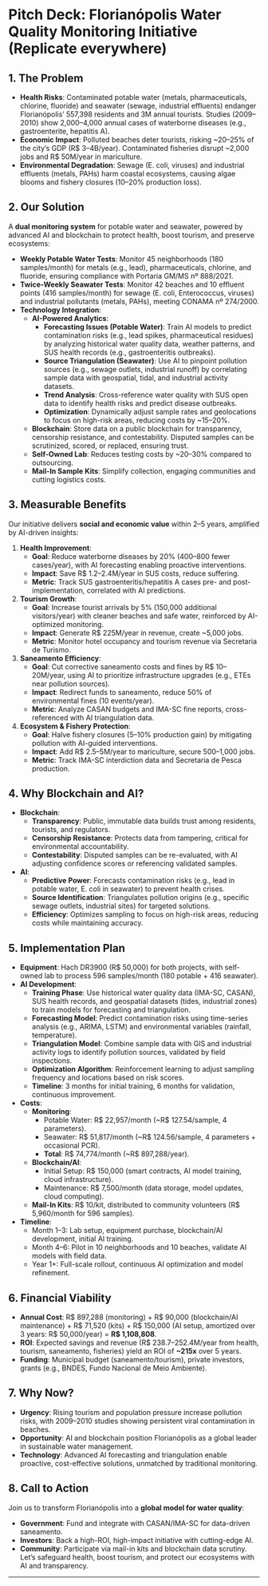 # Pitch Deck: Florianópolis Water Quality Monitoring Initiative (Replicate everywhere)

## 1. The Problem
- **Health Risks**: Contaminated potable water (metals, pharmaceuticals, chlorine, fluoride) and seawater (sewage, industrial effluents) endanger Florianópolis’ 557,398 residents and 3M annual tourists. Studies (2009–2010) show 2,000–4,000 annual cases of waterborne diseases (e.g., gastroenterite, hepatitis A).
- **Economic Impact**: Polluted beaches deter tourists, risking ~20–25% of the city’s GDP (R$ 3–4B/year). Contaminated fisheries disrupt ~2,000 jobs and R$ 50M/year in mariculture.
- **Environmental Degradation**: Sewage (E. coli, viruses) and industrial effluents (metals, PAHs) harm coastal ecosystems, causing algae blooms and fishery closures (10–20% production loss).

## 2. Our Solution
A **dual monitoring system** for potable water and seawater, powered by advanced AI and blockchain to protect health, boost tourism, and preserve ecosystems:
- **Weekly Potable Water Tests**: Monitor 45 neighborhoods (180 samples/month) for metals (e.g., lead), pharmaceuticals, chlorine, and fluoride, ensuring compliance with Portaria GM/MS nº 888/2021.
- **Twice-Weekly Seawater Tests**: Monitor 42 beaches and 10 effluent points (416 samples/month) for sewage (E. coli, Enterococcus, viruses) and industrial pollutants (metals, PAHs), meeting CONAMA nº 274/2000.
- **Technology Integration**:
  - **AI-Powered Analytics**:
    - **Forecasting Issues (Potable Water)**: Train AI models to predict contamination risks (e.g., lead spikes, pharmaceutical residues) by analyzing historical water quality data, weather patterns, and SUS health records (e.g., gastroenteritis outbreaks).
    - **Source Triangulation (Seawater)**: Use AI to pinpoint pollution sources (e.g., sewage outlets, industrial runoff) by correlating sample data with geospatial, tidal, and industrial activity datasets.
    - **Trend Analysis**: Cross-reference water quality with SUS open data to identify health risks and predict disease outbreaks.
    - **Optimization**: Dynamically adjust sample rates and geolocations to focus on high-risk areas, reducing costs by ~15–20%.
  - **Blockchain**: Store data on a public blockchain for transparency, censorship resistance, and contestability. Disputed samples can be scrutinized, scored, or replaced, ensuring trust.
  - **Self-Owned Lab**: Reduces testing costs by ~20–30% compared to outsourcing.
  - **Mail-In Sample Kits**: Simplify collection, engaging communities and cutting logistics costs.

## 3. Measurable Benefits
Our initiative delivers **social and economic value** within 2–5 years, amplified by AI-driven insights:
1. **Health Improvement**:
   - **Goal**: Reduce waterborne diseases by 20% (400–800 fewer cases/year), with AI forecasting enabling proactive interventions.
   - **Impact**: Save R$ 1.2–2.4M/year in SUS costs, reduce suffering.
   - **Metric**: Track SUS gastroenteritis/hepatitis A cases pre- and post-implementation, correlated with AI predictions.
2. **Tourism Growth**:
   - **Goal**: Increase tourist arrivals by 5% (150,000 additional visitors/year) with cleaner beaches and safe water, reinforced by AI-optimized monitoring.
   - **Impact**: Generate R$ 225M/year in revenue, create ~5,000 jobs.
   - **Metric**: Monitor hotel occupancy and tourism revenue via Secretaria de Turismo.
3. **Saneamento Efficiency**:
   - **Goal**: Cut corrective saneamento costs and fines by R$ 10–20M/year, using AI to prioritize infrastructure upgrades (e.g., ETEs near pollution sources).
   - **Impact**: Redirect funds to saneamento, reduce 50% of environmental fines (10 events/year).
   - **Metric**: Analyze CASAN budgets and IMA-SC fine reports, cross-referenced with AI triangulation data.
4. **Ecosystem & Fishery Protection**:
   - **Goal**: Halve fishery closures (5–10% production gain) by mitigating pollution with AI-guided interventions.
   - **Impact**: Add R$ 2.5–5M/year to mariculture, secure 500–1,000 jobs.
   - **Metric**: Track IMA-SC interdiction data and Secretaria de Pesca production.

## 4. Why Blockchain and AI?
- **Blockchain**:
  - **Transparency**: Public, immutable data builds trust among residents, tourists, and regulators.
  - **Censorship Resistance**: Protects data from tampering, critical for environmental accountability.
  - **Contestability**: Disputed samples can be re-evaluated, with AI adjusting confidence scores or referencing validated samples.
- **AI**:
  - **Predictive Power**: Forecasts contamination risks (e.g., lead in potable water, E. coli in seawater) to prevent health crises.
  - **Source Identification**: Triangulates pollution origins (e.g., specific sewage outlets, industrial sites) for targeted solutions.
  - **Efficiency**: Optimizes sampling to focus on high-risk areas, reducing costs while maintaining accuracy.

## 5. Implementation Plan
- **Equipment**: Hach DR3900 (R$ 50,000) for both projects, with self-owned lab to process 596 samples/month (180 potable + 416 seawater).
- **AI Development**:
  - **Training Phase**: Use historical water quality data (IMA-SC, CASAN), SUS health records, and geospatial datasets (tides, industrial zones) to train models for forecasting and triangulation.
  - **Forecasting Model**: Predict contamination risks using time-series analysis (e.g., ARIMA, LSTM) and environmental variables (rainfall, temperature).
  - **Triangulation Model**: Combine sample data with GIS and industrial activity logs to identify pollution sources, validated by field inspections.
  - **Optimization Algorithm**: Reinforcement learning to adjust sampling frequency and locations based on risk scores.
  - **Timeline**: 3 months for initial training, 6 months for validation, continuous improvement.
- **Costs**:
  - **Monitoring**:
    - Potable Water: R$ 22,957/month (~R$ 127.54/sample, 4 parameters).
    - Seawater: R$ 51,817/month (~R$ 124.56/sample, 4 parameters + occasional PCR).
    - **Total**: R$ 74,774/month (~R$ 897,288/year).
  - **Blockchain/AI**:
    - Initial Setup: R$ 150,000 (smart contracts, AI model training, cloud infrastructure).
    - Maintenance: R$ 7,500/month (data storage, model updates, cloud computing).
  - **Mail-In Kits**: R$ 10/kit, distributed to community volunteers (R$ 5,960/month for 596 samples).
- **Timeline**:
  - Month 1–3: Lab setup, equipment purchase, blockchain/AI development, initial AI training.
  - Month 4–6: Pilot in 10 neighborhoods and 10 beaches, validate AI models with field data.
  - Year 1+: Full-scale rollout, continuous AI optimization and model refinement.

## 6. Financial Viability
- **Annual Cost**: R$ 897,288 (monitoring) + R$ 90,000 (blockchain/AI maintenance) + R$ 71,520 (kits) + R$ 150,000 (AI setup, amortized over 3 years: R$ 50,000/year) = **R$ 1,108,808**.
- **ROI**: Expected savings and revenue (R$ 238.7–252.4M/year from health, tourism, saneamento, fisheries) yield an ROI of **~215x** over 5 years.
- **Funding**: Municipal budget (saneamento/tourism), private investors, grants (e.g., BNDES, Fundo Nacional de Meio Ambiente).

## 7. Why Now?
- **Urgency**: Rising tourism and population pressure increase pollution risks, with 2009–2010 studies showing persistent viral contamination in beaches.
- **Opportunity**: AI and blockchain position Florianópolis as a global leader in sustainable water management.
- **Technology**: Advanced AI forecasting and triangulation enable proactive, cost-effective solutions, unmatched by traditional monitoring.

## 8. Call to Action
Join us to transform Florianópolis into a **global model for water quality**:
- **Government**: Fund and integrate with CASAN/IMA-SC for data-driven saneamento.
- **Investors**: Back a high-ROI, high-impact initiative with cutting-edge AI.
- **Community**: Participate via mail-in kits and blockchain data scrutiny.
Let’s safeguard health, boost tourism, and protect our ecosystems with AI and transparency.

---
